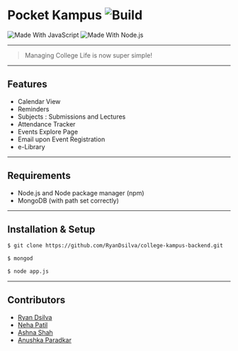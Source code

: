 # Pocket Kampus ![Build](https://img.shields.io/badge/build-passing-green.svg)

![Made With JavaScript](https://img.shields.io/badge/Made%20With-JavaScript-brightgreen.svg)
![Made With Node.js](https://img.shields.io/badge/Made%20With-Node.js-green.svg)

---

> Managing College Life is now super simple!

---

## Features

- Calendar View
- Reminders
- Subjects : Submissions and Lectures
- Attendance Tracker
- Events Explore Page
- Email upon Event Registration
- e-Library

---

## Requirements

- Node.js and Node package manager (npm)
- MongoDB (with path set correctly)

---

## Installation & Setup

```sh
$ git clone https://github.com/RyanDsilva/college-kampus-backend.git

$ mongod

$ node app.js
```

---

## Contributors

- [Ryan Dsilva](https://github.com/RyanDsilva)
- [Neha Patil](https://github.com/Nehaa-Patil)
- [Ashna Shah](https://github.com/ashna111)
- [Anushka Paradkar](https://github.com/anushkaparadkar)

